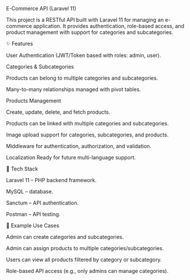 
E-Commerce API (Laravel 11)

This project is a RESTful API built with Laravel 11 for managing an e-commerce application. It provides authentication, role-based access, and product management with support for categories and subcategories.

✨ Features

User Authentication (JWT/Token based with roles: admin, user).

Categories & Subcategories

Products can belong to multiple categories and subcategories.

Many-to-many relationships managed with pivot tables.

Products Management

Create, update, delete, and fetch products.

Products can be linked with multiple categories and subcategories.

Image upload support for categories, subcategories, and products.

Middleware for authentication, authorization, and validation.

Localization Ready for future multi-language support.

🚀 Tech Stack

Laravel 11 – PHP backend framework.

MySQL – database.

Sanctum – API authentication.

Postman – API testing.

📌 Example Use Cases

Admin can create categories and subcategories.

Admin can assign products to multiple categories/subcategories.

Users can view all products filtered by category or subcategory.

Role-based API access (e.g., only admins can manage categories).
